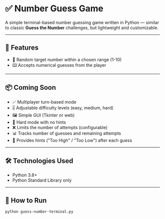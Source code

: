 # ✅ Number Guess Game

A simple terminal-based number guessing game written in Python — similar to classic **Guess the Number** challenges, but lightweight and customizable.

---

## 📌 Features
- 🎯 Random target number within a chosen range (1-10)  
- ⌨️ Accepts numerical guesses from the player     

---

## 📦 Coming Soon
- ✅ Multiplayer turn-based mode  
- 🎚️ Adjustable difficulty levels (easy, medium, hard)  
- 🖼️ Simple GUI (Tkinter or web)  
- 🧠 Hard mode with no hints  
- ❌ Limits the number of attempts (configurable)  
- 📊 Tracks number of guesses and remaining attempts  
- 🔁 Provides hints ("Too High" / "Too Low") after each guess 
---

## 🛠 Technologies Used
- Python 3.8+  
- Python Standard Library only  

---

## 🚀 How to Run

```bash
python guess-number-terminal.py
